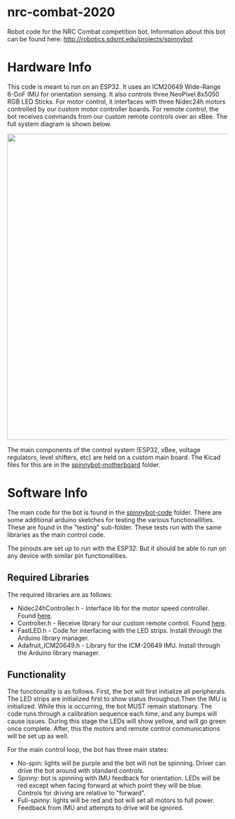 # nrc-combat-2020
Robot code for the NRC Combat competition bot. Information about this bot can be found here: http://robotics.sdsmt.edu/projects/spinnybot  

# Hardware Info
This code is meant to run on an ESP32. It uses an ICM20649 Wide-Range 6-DoF IMU for orientation sensing. It also controls three NeoPixel 8x5050 RGB LED Sticks. For motor control, it interfaces with three Nidec24h motors controlled by our custom motor controller boards. For remote control, the bot receives commands from our custom remote controls over an xBee. The full system diagram is shown below.  

<p align="center"><img align="center" width="700px" src="http://drive.google.com/uc?export=view&id=1TOty5193V0pFtSCZzTFv9qXN879PyEic"/></p>  

The main components of the control system (ESP32, xBee, voltage regulators, level shifters, etc) are held on a custom main board. The Kicad files for this are in the [spinnybot-motherboard](https://github.com/sdsmt-robotics/nrc-combat-2020/tree/master/spinnybot-motherboad) folder.  


# Software Info  
The main code for the bot is found in the [spinnybot-code](https://github.com/sdsmt-robotics/nrc-combat-2020/tree/master/spinnybot-code) folder. There are some additional arduino sketches for testing the various functionallities. These are found in the "testing" sub-folder. These tests run with the same libraries as the main control code.  

The pinouts are set up to run with the ESP32. But it should be able to run on any device with similar pin functionalities.  

## Required Libraries  
The required libraries are as follows:  
* Nidec24hController.h - Interface lib for the motor speed controller. Found [here](https://github.com/sdsmt-robotics/MotorSpeedController/tree/master/Software/controllerInterfaceLib).  
* Controller.h - Receive library for our custom remote control. Found [here](https://github.com/sdsmt-robotics/MotorSpeedController/tree/master/Software/controllerInterfaceLib).  
* FastLED.h - Code for interfacing with the LED strips. Install through the Arduino library manager.  
* Adafruit_ICM20649.h - Library for the ICM-20649 IMU. Install through the Arduino library manager.  

## Functionality  
The functionality is as follows. First, the bot will first initialize all peripherals. The LED strips are initialized first to show status throughout.Then the IMU is initialized. While this is occurring, the bot MUST remain stationary. The code runs through a calibration sequence each time, and any bumps will cause issues. During this stage the LEDs will show yellow, and will go green once complete. After, this the motors and remote control communications will be set up as well.  

For the main control loop, the bot has three main states:  
* No-spin: lights will be purple and the bot will not be spinning. Driver can drive the bot around with standard controls.  
* Spinny: bot is spinning with IMU feedback for orientation. LEDs will be red except when facing forward at which point they will be blue. Controls for driving are relative to "forward".  
* Full-spinny: lights will be red and bot will set all motors to full power. Feedback from IMU and attempts to drive will be ignored.  
